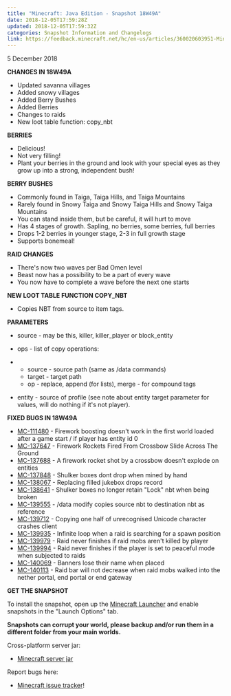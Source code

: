 ```yaml
---
title: "Minecraft: Java Edition - Snapshot 18W49A"
date: 2018-12-05T17:59:28Z
updated: 2018-12-05T17:59:32Z
categories: Snapshot Information and Changelogs
link: https://feedback.minecraft.net/hc/en-us/articles/360020603951-Minecraft-Java-Edition-Snapshot-18W49A
---
```


5 December 2018

**CHANGES IN 18W49A**

- Updated savanna villages
- Added snowy villages
- Added Berry Bushes
- Added Berries
- Changes to raids
- New loot table function: copy_nbt

**BERRIES**

- Delicious!
- Not very filling!
- Plant your berries in the ground and look with your special eyes as they grow up into a strong, independent bush!

**BERRY BUSHES**

- Commonly found in Taiga, Taiga Hills, and Taiga Mountains
- Rarely found in Snowy Taiga and Snowy Taiga Hills and Snowy Taiga Mountains
- You can stand inside them, but be careful, it will hurt to move
- Has 4 stages of growth. Sapling, no berries, some berries, full berries
- Drops 1-2 berries in younger stage, 2-3 in full growth stage
- Supports bonemeal!

**RAID CHANGES**

- There's now two waves per Bad Omen level
- Beast now has a possibility to be a part of every wave
- You now have to complete a wave before the next one starts

**NEW LOOT TABLE FUNCTION COPY_NBT**

- Copies NBT from source to item tags.

**PARAMETERS**

- source - may be this, killer, killer_player or block_entity

- ops - list of copy operations:

- - source - source path (same as /data commands)
  - target - target path
  - op - replace, append (for lists), merge - for compound tags

- entity - source of profile (see note about entity target parameter for values, will do nothing if it's not player).

**FIXED BUGS IN 18W49A**

- [MC-111480](https://bugs.mojang.com/browse/MC-111480) - Firework boosting doesn't work in the first world loaded after a game start / if player has entity id 0
- [MC-137647](https://bugs.mojang.com/browse/MC-137647) - Firework Rockets Fired From Crossbow Slide Across The Ground
- [MC-137688](https://bugs.mojang.com/browse/MC-137688) - A firework rocket shot by a crossbow doesn't explode on entities
- [MC-137848](https://bugs.mojang.com/browse/MC-137848) - Shulker boxes dont drop when mined by hand
- [MC-138067](https://bugs.mojang.com/browse/MC-138067) - Replacing filled jukebox drops record
- [MC-138641](https://bugs.mojang.com/browse/MC-138641) - Shulker boxes no longer retain "Lock" nbt when being broken
- [MC-139555](https://bugs.mojang.com/browse/MC-139555) - /data modify copies source nbt to destination nbt as reference
- [MC-139712](https://bugs.mojang.com/browse/MC-139712) - Copying one half of unrecognised Unicode character crashes client
- [MC-139935](https://bugs.mojang.com/browse/MC-139935) - Infinite loop when a raid is searching for a spawn position
- [MC-139979](https://bugs.mojang.com/browse/MC-139979) - Raid never finishes if raid mobs aren't killed by player
- [MC-139994](https://bugs.mojang.com/browse/MC-139994) - Raid never finishes if the player is set to peaceful mode when subjected to raids
- [MC-140069](https://bugs.mojang.com/browse/MC-140069) - Banners lose their name when placed
- [MC-140113](https://bugs.mojang.com/browse/MC-140113) - Raid bar will not decrease when raid mobs walked into the nether portal, end portal or end gateway

**GET THE SNAPSHOT**

To install the snapshot, open up the [Minecraft Launcher](https://minecraft.net/download) and enable snapshots in the "Launch Options" tab.

**Snapshots can corrupt your world, please backup and/or run them in a different folder from your main worlds.**

Cross-platform server jar:

- [Minecraft server jar](https://launcher.mojang.com/v1/objects/5b6eb767f6708d351e3d1009a44115bb033b854f/server.jar)

Report bugs here:

- [Minecraft issue tracker](https://bugs.mojang.com/browse/MC)!
